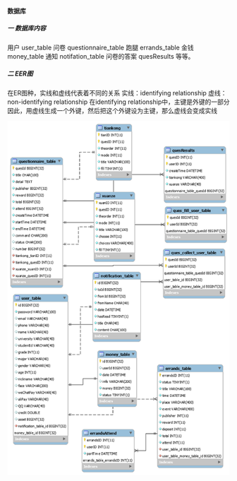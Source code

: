 #### 数据库
##### 一 数据库内容
用户 user_table
问卷 questionnaire_table
跑腿 errands_table
金钱 money_table
通知 notifation_table
问卷的答案 quesResults
等等。
##### 二 EER图
在ER图种，实线和虚线代表着不同的关系
实线：identifying relationship
虚线：non-identifying relationship
在identifying relationship中，主键是外键的一部分
因此，用虚线生成一个外键，然后把这个外键设为主键，那么虚线会变成实线

![](./pic/sjk2.png)
